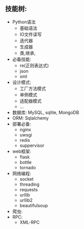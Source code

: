 

## 技能树:

- Python语法
    - 基础语法
    - IO文件读写
    - 迭代器
    - 生成器
    - 类,继承,
- 必备技能: 
    - re(正则表达式)
    - json
    - xml
- 设计模式:
    - 工厂方法模式
    - 单例模式
    - 适配器模式
    - ...
- 数据库: MySQL, sqlite, MongoDB
- ORM: Sqlalchemy
- 部署必备:
    - nginx
    - uwsgi
    - redis
    - suppervisor
- web框架: 
    - flask
    - bottle
    - tornado
- 网络编程: 
    - socket
    - threading
    - requests
    - urllib
    - urllib2
    - beautifulsoup
- 爬虫:
- RPC:
    - XML-RPC
    
